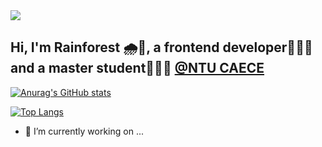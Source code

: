 <a href="https://rainforest.tools">
<img src="https://i.imgur.com/q9MHIos.jpg" />
</a>

## Hi, I'm Rainforest 🌧🌲, a frontend developer🧑🏻‍💻 and a master student👨🏻‍🎓 [@NTU CAECE](https://www.caece.net/)

[![Anurag's GitHub stats](https://github-readme-stats.vercel.app/api?username=r08521610&theme=nord&show_icons=true)](https://github.com/anuraghazra/github-readme-stats)

[![Top Langs](https://github-readme-stats.vercel.app/api/top-langs/?username=r08521610&theme=nord&show_icons=true&exclude_repo=icg2020&hide=css,html,shell)](https://github.com/anuraghazra/github-readme-stats)

- 🔭 I’m currently working on ...

<!--
**r08521610/r08521610** is a ✨ _special_ ✨ repository because its `README.md` (this file) appears on your GitHub profile.

Here are some ideas to get you started:

- 🌱 I’m currently learning ...
- 👯 I’m looking to collaborate on ...
- 🤔 I’m looking for help with ...
- 💬 Ask me about ...
- 📫 How to reach me: ...
- 😄 Pronouns: ...
- ⚡ Fun fact: ...
-->
